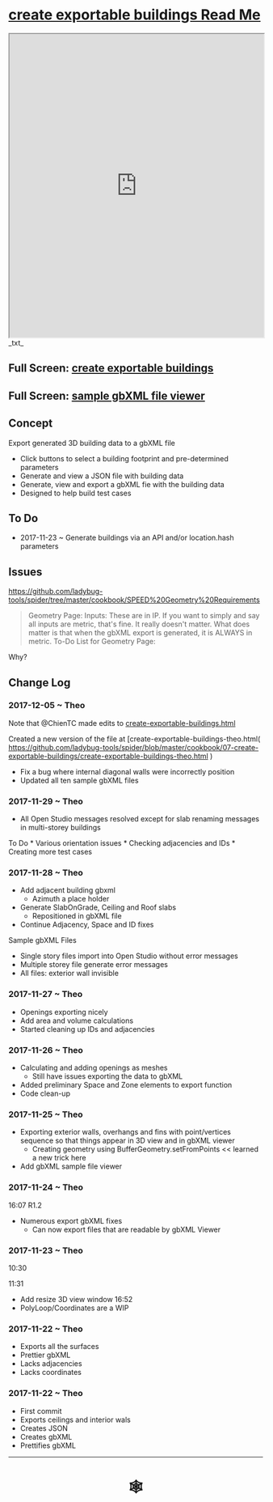 <span style=display:none; >[You are now in a GitHub source code view - click this link to view Read Me file as a web page]( http://www.ladybug.tools/spider/#cookbook/07-create-exportable-buildings/README.md "View file as a web page." ) </span>


# [create exportable buildings Read Me]( #README.md )


<iframe src=http://www.ladybug.tools/spider/cookbook/07-create-exportable-buildings/create-exportable-buildings.html width=100% height=600px ></iframe>
_txt_
<span style="display: none" >Iframes are not viewable in GitHub source code view</span>

## Full Screen: [create exportable buildings]( http://www.ladybug.tools/spider/cookbook/07-create-exportable-buildings/create-exportable-buildings.html )

## Full Screen: [sample gbXML file viewer]( http://www.ladybug.tools/spider/cookbook/07-create-exportable-buildings/test-gbxml-files/gbxml-viewer.html )


## Concept

Export generated 3D building data to a gbXML file

* Click buttons to select a building footprint and pre-determined parameters
* Generate and view a JSON file with building data
* Generate, view and export a gbXML fie with the building data
* Designed to help build test cases

## To Do

* 2017-11-23 ~ Generate buildings via an API and/or location.hash parameters



## Issues

https://github.com/ladybug-tools/spider/tree/master/cookbook/SPEED%20Geometry%20Requirements

> Geometry Page: Inputs: These are in IP. If you want to simply and say all inputs are metric, that's fine. It really doesn't matter. 
> What does matter is that when the gbXML export is generated, it is ALWAYS in metric. To-Do List for Geometry Page:

Why?

## Change Log


### 2017-12-05 ~ Theo

Note that @ChienTC made edits to [create-exportable-buildings.html]( https://github.com/ladybug-tools/spider/blob/master/cookbook/07-create-exportable-buildings/create-exportable-buildings.html)

Created a new version of the file at [create-exportable-buildings-theo.html( https://github.com/ladybug-tools/spider/blob/master/cookbook/07-create-exportable-buildings/create-exportable-buildings-theo.html )

* Fix a bug where internal diagonal walls were incorrectly position
* Updated all ten sample gbXML files


### 2017-11-29 ~ Theo

* All Open Studio messages resolved except for slab renaming messages in multi-storey buildings

To Do
	* Various orientation issues
	* Checking adjacencies and IDs
	* Creating more test cases

### 2017-11-28 ~ Theo

* Add adjacent building gbxml
	* Azimuth a place holder
* Generate SlabOnGrade, Ceiling and Roof slabs
	* Repositioned in gbXML file
* Continue Adjacency, Space and ID fixes

Sample gbXML Files
* Single story files import into Open Studio without error messages
* Multiple storey file generate error messages
* All files: exterior wall invisible

### 2017-11-27 ~ Theo

* Openings exporting nicely
* Add area and volume calculations
* Started cleaning up IDs and adjacencies

### 2017-11-26 ~ Theo

* Calculating and adding openings as meshes
	* Still have issues exporting the data to gbXML
* Added preliminary Space and Zone elements to export function
* Code clean-up


### 2017-11-25 ~ Theo

* Exporting exterior walls, overhangs and fins with point/vertices sequence so that things appear in 3D view and in gbXML viewer
	* Creating geometry using BufferGeometry.setFromPoints << learned a new trick here
* Add gbXML sample file viewer

### 2017-11-24 ~ Theo

16:07
R1.2
* Numerous export gbXML fixes
	* Can now export files that are readable by gbXML Viewer


### 2017-11-23 ~ Theo

10:30

11:31
* Add resize 3D view window
16:52
* PolyLoop/Coordinates are a WIP


### 2017-11-22 ~ Theo

* Exports all the surfaces
* Prettier gbXML
* Lacks adjacencies
* Lacks coordinates

### 2017-11-22 ~ Theo

* First commit
* Exports ceilings and interior wals
* Creates JSON
* Creates gbXML
* Prettifies gbXML

***


# <center title="hello!" ><a href=javascript:window.scrollTo(0,0); style=text-decoration:none; > &#x1f578; </a></center>